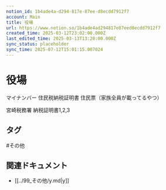 ```yaml
---
notion_id: 1b4ade4a-d294-817e-87ee-d8ecdd7912f7
account: Main
title: 役場
url: https://www.notion.so/1b4ade4ad294817e87eed8ecdd7912f7
created_time: 2025-03-12T23:02:00.000Z
last_edited_time: 2025-03-13T13:20:00.000Z
sync_status: placeholder
sync_time: 2025-07-12T15:01:15.007024
---
```

# 役場

マイナンバー
住民税納税証明書
住民票（家族全員が載ってるやつ）

宮崎税務署
納税証明書1,2,3

## タグ

#その他 

## 関連ドキュメント

- [[../99_その他/y.md|y]]
